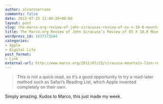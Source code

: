 ```yaml
---
author: alvaroserrano
comments: false
date: 2012-07-25 12:48:20+00:00
layout: post
slug: the-marco-org-review-of-john-siracusas-review-of-os-x-10-8-mountain-lion
title: The Marco.org Review of John Siracusa’s Review of OS X 10.8 Mountain Lion
wordpress_id: 1637173244
categories:
- Apple
- Digital Life
post_format:
- Link
external-url: http://www.marco.org/2012/07/25/siracusa-mountain-lion-review-review
---
```



<blockquote>This is not a quick read, so it’s a good opportunity to try a read-later method such as Safari’s Reading List, which Apple invented completely on their own.</blockquote>



Simply amazing. Kudos to Marco, this just made my week.
